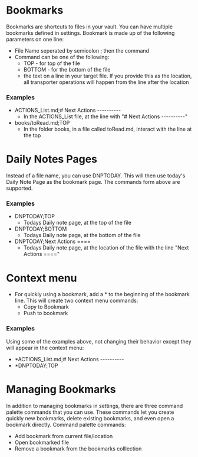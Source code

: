 # Bookmarks
Bookmarks are shortcuts to files in your vault. You can have multiple bookmarks defined in settings.
Bookmark is made up of the following parameters on one line:
+ File Name seperated by semicolon ; then the command
+ Command can be one of the following:
  + TOP - for top of the file
  + BOTTOM - for the bottom of the file
  + the text on a line in your target file. If you provide this as the location, all transporter operations will happen from the line after the location

### Examples
+ ACTIONS_List.md;# Next Actions ----------
  + In the ACTIONS_List file, at the line with "# Next Actions ----------"
+ books/toRead.md;TOP
  + In the folder books, in a file called toRead.md, interact with the line at the top

# Daily Notes Pages
Instead of a file name, you can use DNPTODAY. This will then use today's Daily Note Page as the bookmark page. The commands form above are supported.

### Examples
+ DNPTODAY;TOP
  + Todays Daily note page, at the top of the file
+ DNPTODAY;BOTTOM 
  + Todays Daily note page, at the bottom of the file
+ DNPTODAY;Next Actions ==== 
  + Todays Daily note page, at the location of the file with the line "Next Actions ===="

# Context menu
+ For quickly using a bookmark, add a * to the beginning of the bookmark line. This will create two context menu commands:
  + Copy to Bookmark
  + Push to bookmark

### Examples
Using some of the examples above, not changing their behavior except they will appear in the context menu:
+ *ACTIONS_List.md;# Next Actions ----------
+ *DNPTODAY;TOP

# Managing Bookmarks
In addition to managing bookmarks in settings, there are three command palette commands that you can use. These commands let you create quickly new bookmarks, delete existing bookmarks, and even open a bookmark directly. Command palette commands:
-  Add bookmark from current file/location
-  Open bookmarked file
-  Remove a bookmark from the bookmarks colllection
